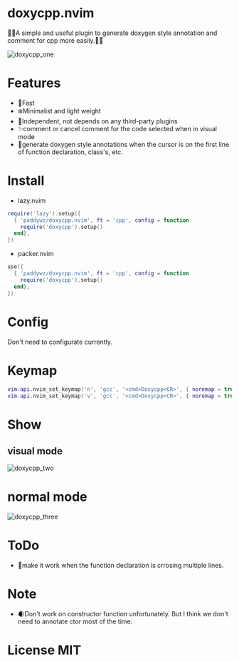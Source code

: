 # doxycpp.nvim
🎉🎉A simple and useful plugin to generate doxygen style annotation and comment for cpp more easily.🎉🎉

![doxycpp_one](https://user-images.githubusercontent.com/101847923/222450881-f472a55e-4c09-4a55-8798-c0b6feb98259.gif)

# Features
- 🚀Fast
- ❄️Minimalist and light weight
- 🎈Independent, not depends on any third-party plugins
- ✨comment or cancel comment for the code selected when in visual mode
- 🧨generate doxygen style annotations when the cursor is on the first line of function declaration, class's, etc.

# Install
- lazy.nvim
``` lua
require('lazy').setup({
  { 'paddywz/doxycpp.nvim', ft = 'cpp', config = function
    require('doxycpp').setup()
  end},
})
```
- packer.nvim
``` lua
use({
  { 'paddywz/doxycpp.nvim', ft = 'cpp', config = function
    require('doxycpp').setup()
  end},
})
```
# Config
Don't need to configurate currently.

# Keymap
```lua
vim.api.nvim_set_keymap('n', 'gcc', '<cmd>Doxycpp<CR>', { noremap = true, silent = true })
vim.api.nvim_set_keymap('v', 'gcc', '<cmd>Doxycpp<CR>', { noremap = true, silent = true })
```

# Show
## visual mode
![doxycpp_two](https://user-images.githubusercontent.com/101847923/222457788-60f356b3-e3e2-43c4-ac1a-44371a876088.gif)
# normal mode
![doxycpp_three](https://user-images.githubusercontent.com/101847923/222458974-bb99d44d-f129-4f3f-9445-665b41d7baa8.gif)

# ToDo
- 🌟make it work when the function declaration is crrosing multiple lines.

# Note
- 🌒Don't work on constructor function unfortunately. But I think we don't need to annotate ctor most of the time.

# License MIT

